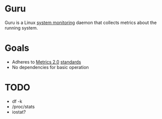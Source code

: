 # Guru

Guru is a Linux [system monitoring](http://en.wikipedia.org/wiki/System_monitoring)
daemon that collects metrics about the running system.

# Goals

* Adheres to [Metrics 2.0](http://metrics20.org/) [standards](http://metrics20.org/spec/)
* No dependencies for basic operation

# TODO

* df -k
* /proc/stats
* iostat?
